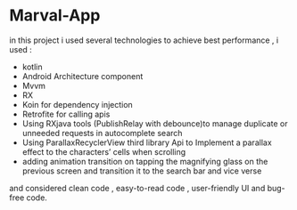 # Marval-App
in this project i used several technologies to achieve best performance , i used :

- kotlin 
- Android Architecture component
- Mvvm 
- RX 
- Koin for dependency injection
- Retrofite for calling apis
- Using RXjava tools (PublishRelay with debounce)to manage duplicate or unneeded requests in autocomplete search
- Using ParallaxRecyclerView third library Api to Implement a parallax effect to the characters’ cells when scrolling
- adding animation transition  on tapping the magnifying glass on the previous screen and transition it to the search bar and vice verse
 

and considered clean code , easy-to-read code , user-friendly UI and bug-free code.